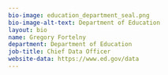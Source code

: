```yaml
---
bio-image: education_department_seal.png
bio-image-alt-text: Department of Education
layout: bio
name: Gregory Fortelny
department: Department of Education
job-title: Chief Data Officer
website-data: https://www.ed.gov/data
---
```

